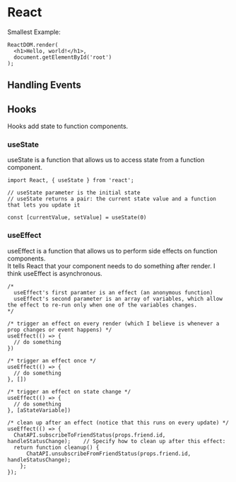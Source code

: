 # React

Smallest Example:

```
ReactDOM.render(
  <h1>Hello, world!</h1>,
  document.getElementById('root')
);
```

## Handling Events


## Hooks

Hooks add state to function components.

### useState

useState is a function that allows us to access state from a function component.
```
import React, { useState } from 'react';

// useState parameter is the initial state
// useState returns a pair: the current state value and a function that lets you update it

const [currentValue, setValue] = useState(0)
```

### useEffect

useEffect is a function that allows us to perform side effects on function components. <br>
It tells React that your component needs to do something after render.
I think useEffect is asynchronous.


```
/* 
  useEffect's first paramter is an effect (an anonymous function)
  useEffect's second parameter is an array of variables, which allow the effect to re-run only when one of the variables changes.
*/

/* trigger an effect on every render (which I believe is whenever a prop changes or event happens) */
useEffect(() => {
  // do something
})

/* trigger an effect once */
useEffect(() => {
  // do something
}, [])

/* trigger an effect on state change */
useEffect(() => {
  // do something
}, [aStateVariable])

/* clean up after an effect (notice that this runs on every update) */
useEffect(() => {    
  ChatAPI.subscribeToFriendStatus(props.friend.id, handleStatusChange);    // Specify how to clean up after this effect:
  return function cleanup() {     
      ChatAPI.unsubscribeFromFriendStatus(props.friend.id, handleStatusChange);    
    };
});
```
